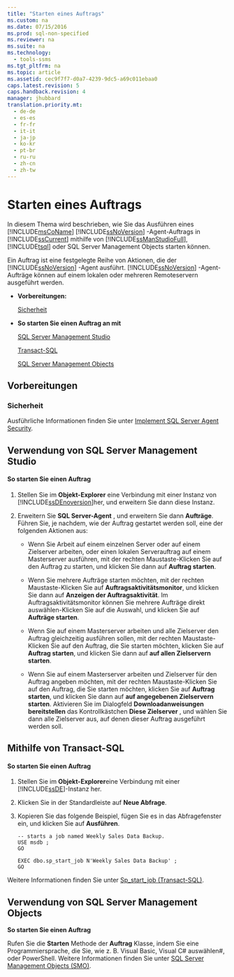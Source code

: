 ```yaml
---
title: "Starten eines Auftrags"
ms.custom: na
ms.date: 07/15/2016
ms.prod: sql-non-specified
ms.reviewer: na
ms.suite: na
ms.technology: 
  - tools-ssms
ms.tgt_pltfrm: na
ms.topic: article
ms.assetid: cec9f7f7-d0a7-4239-9dc5-a69c011ebaa0
caps.latest.revision: 5
caps.handback.revision: 4
manager: jhubbard
translation.priority.mt: 
  - de-de
  - es-es
  - fr-fr
  - it-it
  - ja-jp
  - ko-kr
  - pt-br
  - ru-ru
  - zh-cn
  - zh-tw
---
```

# Starten eines Auftrags
In diesem Thema wird beschrieben, wie Sie das Ausführen eines [!INCLUDE[msCoName](../content/includes/msCoName_md.md)] [!INCLUDE[ssNoVersion](../content/includes/ssNoVersion_md.md)] -Agent-Auftrags in [!INCLUDE[ssCurrent](../content/includes/ssCurrent_md.md)] mithilfe von [!INCLUDE[ssManStudioFull](../content/includes/ssManStudioFull_md.md)], [!INCLUDE[tsql](../content/includes/tsql_md.md)] oder SQL Server Management Objects starten können.  
  
Ein Auftrag ist eine festgelegte Reihe von Aktionen, die der [!INCLUDE[ssNoVersion](../content/includes/ssNoVersion_md.md)] -Agent ausführt. [!INCLUDE[ssNoVersion](../content/includes/ssNoVersion_md.md)] -Agent-Aufträge können auf einem lokalen oder mehreren Remoteservern ausgeführt werden.  
  
-   **Vorbereitungen:**  
  
    [Sicherheit](#Security)  
  
-   **So starten Sie einen Auftrag an mit**  
  
    [SQL Server Management Studio](#SSMS)  
  
    [Transact-SQL](#TSQL)  
  
    [SQL Server Management Objects](#SMO)  
  
## <a name="BeforeYouBegin"></a>Vorbereitungen  
  
### <a name="Security"></a>Sicherheit  
Ausführliche Informationen finden Sie unter [Implement SQL Server Agent Security](../content/Implement-SQL-Server-Agent-Security.md).  
  
## <a name="SSMS"></a>Verwendung von SQL Server Management Studio  
  
#### So starten Sie einen Auftrag  
  
1.  Stellen Sie im **Objekt-Explorer** eine Verbindung mit einer Instanz von [!INCLUDE[ssDEnoversion](../content/includes/ssDEnoversion_md.md)]her, und erweitern Sie dann diese Instanz.  
  
2.  Erweitern Sie **SQL Server-Agent** , und erweitern Sie dann **Aufträge**. Führen Sie, je nachdem, wie der Auftrag gestartet werden soll, eine der folgenden Aktionen aus:  
  
    -   Wenn Sie Arbeit auf einem einzelnen Server oder auf einem Zielserver arbeiten, oder einen lokalen Serverauftrag auf einem Masterserver ausführen, mit der rechten Maustaste\-Klicken Sie auf den Auftrag zu starten, und klicken Sie dann auf **Auftrag starten**.  
  
    -   Wenn Sie mehrere Aufträge starten möchten, mit der rechten Maustaste\-Klicken Sie auf **Auftragsaktivitätsmonitor**, und klicken Sie dann auf **Anzeigen der Auftragsaktivität**. Im Auftragsaktivitätsmonitor können Sie mehrere Aufträge direkt auswählen\-Klicken Sie auf die Auswahl, und klicken Sie auf **Aufträge starten**.  
  
    -   Wenn Sie auf einem Masterserver arbeiten und alle Zielserver den Auftrag gleichzeitig ausführen sollen, mit der rechten Maustaste\-Klicken Sie auf den Auftrag, die Sie starten möchten, klicken Sie auf **Auftrag starten**, und klicken Sie dann auf **auf allen Zielservern starten**.  
  
    -   Wenn Sie auf einem Masterserver arbeiten und Zielserver für den Auftrag angeben möchten, mit der rechten Maustaste\-Klicken Sie auf den Auftrag, die Sie starten möchten, klicken Sie auf **Auftrag starten**, und klicken Sie dann auf **auf angegebenen Zielservern starten**. Aktivieren Sie im Dialogfeld **Downloadanweisungen bereitstellen** das Kontrollkästchen **Diese Zielserver** , und wählen Sie dann alle Zielserver aus, auf denen dieser Auftrag ausgeführt werden soll.  
  
## <a name="TSQL"></a>Mithilfe von Transact\-SQL  
  
#### So starten Sie einen Auftrag  
  
1.  Stellen Sie im **Objekt-Explorer**eine Verbindung mit einer [!INCLUDE[ssDE](../content/includes/ssDE_md.md)]-Instanz her.  
  
2.  Klicken Sie in der Standardleiste auf **Neue Abfrage**.  
  
3.  Kopieren Sie das folgende Beispiel, fügen Sie es in das Abfragefenster ein, und klicken Sie auf **Ausführen**.  
  
    ```  
    -- starts a job named Weekly Sales Data Backup.    
    USE msdb ;  
    GO  
  
    EXEC dbo.sp_start_job N'Weekly Sales Data Backup' ;  
    GO  
    ```  
  
Weitere Informationen finden Sie unter [Sp_start_job (Transact-SQL)](assetId:///8a91df6a-eb84-4512-9a17-4a6e32a9538a).  
  
## <a name="SMO"></a>Verwendung von SQL Server Management Objects  
**So starten Sie einen Auftrag**  
  
Rufen Sie die **Starten** Methode der **Auftrag** Klasse, indem Sie eine Programmiersprache, die Sie, wie z. B. Visual Basic, Visual C# auswählen\#, oder PowerShell. Weitere Informationen finden Sie unter [SQL Server Management Objects (SMO)](http://msdn.microsoft.com/library/ms162169.aspx).  
  
